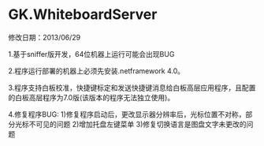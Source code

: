 GK.WhiteboardServer
===================

修改日期：2013/06/29

1.基于sniffer版开发，64位机器上运行可能会出现BUG

2.程序运行部署的机器上必须先安装.netframework 4.0。

3.程序支持白板校准，快捷键标定和发送快捷键消息给白板高层应用程序，且配置的白板高层程序为7.0版(该版本的程序无法独立使用)。

4.修复程序BUG:
	1)修复程序启动后，更改显示器分辨率后，光标位置不对称，部分光标不可见的问题
	2)增加托盘左键菜单
	3)修复切换语言是图盘文字未更改的问题